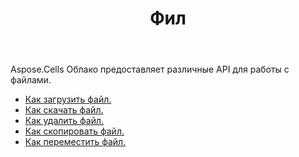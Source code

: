 ﻿---
title: Фил
second_title: Aspose.Cells Cloud Documen
type: docs
url: /ru/file/
keywords: Upload, download, delete, copy, and move file
description: Aspose.Cells Cloud REST API поддерживает загрузку, скачивание, удаление, копирование и перемещение файлов. SDK поддерживает различные языки разработки. К ним относятся Android, C#, Go, Java, NodeJS, Perl, PHP, Python, Ruby и swift.
weight: 100
---
Aspose.Cells Облако предоставляет различные API для работы с файлами.

- [Как загрузить файл.](/cells/ru/file/upload/)
- [Как скачать файл.](/cells/ru/file/download/)
- [Как удалить файл.](/cells/ru/file/delete/)
- [Как скопировать файл.](/cells/ru/file/copy/)
- [Как переместить файл.](/cells/ru/file/move/)

